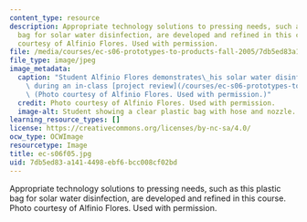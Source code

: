 ```yaml
---
content_type: resource
description: Appropriate technology solutions to pressing needs, such as this plastic
  bag for solar water disinfection, are developed and refined in this course. Photo
  courtesy of Alfinio Flores. Used with permission.
file: /media/courses/ec-s06-prototypes-to-products-fall-2005/7db5ed83a1414498ebf6bcc008cf02bd_ec-s06f05.jpg
file_type: image/jpeg
image_metadata:
  caption: "Student Alfinio Flores demonstrates\_his solar water disinfection product\
    \ during an in-class [project review](/courses/ec-s06-prototypes-to-products-fall-2005/pages/projects).\
    \ (Photo courtesy of Alfinio Flores. Used with permission.)"
  credit: Photo courtesy of Alfinio Flores. Used with permission.
  image-alt: Student showing a clear plastic bag with hose and nozzle.
learning_resource_types: []
license: https://creativecommons.org/licenses/by-nc-sa/4.0/
ocw_type: OCWImage
resourcetype: Image
title: ec-s06f05.jpg
uid: 7db5ed83-a141-4498-ebf6-bcc008cf02bd
---
```

Appropriate technology solutions to pressing needs, such as this plastic bag for solar water disinfection, are developed and refined in this course. Photo courtesy of Alfinio Flores. Used with permission.